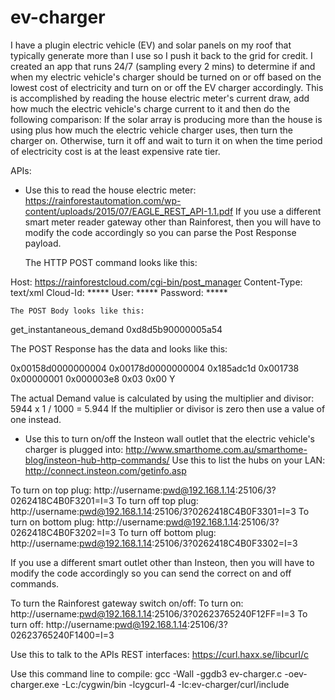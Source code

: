# ev-charger

I have a plugin electric vehicle (EV) and solar panels on my roof that typically generate more than I use so I push it back to the grid for credit. I created an app that runs 24/7 (sampling every 2 mins) to determine if and when my electric vehicle's charger should be turned on or off based on the lowest cost of electricity and turn on or off the EV charger accordingly. This is accomplished by reading the house electric meter's current draw, add how much the electric vehicle's charge current to it and then do the following comparison:
	If the solar array is producing more than the house is using plus how much the electric vehicle charger uses, then turn the 		charger on. Otherwise, turn it off and wait to turn it on when the time period of electricity cost is at the least expensive 		rate tier.

APIs:

* Use this to read the house electric meter:
https://rainforestautomation.com/wp-content/uploads/2015/07/EAGLE_REST_API-1.1.pdf
If you use a different smart meter reader gateway other than Rainforest, then you will have to modify the code accordingly so you can parse the Post Response payload.

	The HTTP POST command looks like this:

Host: https://rainforestcloud.com/cgi-bin/post_manager
Content-Type: text/xml
Cloud-Id: *****
User: *****
Password: *****

	The POST Body looks like this:

<Command>
<Name>get_instantaneous_demand</Name>
<MacId>0xd8d5b90000005a54</MacId>
</Command>

   The POST Response has the data and looks like this:

<InstantaneousDemand>
<DeviceMacId>0x00158d0000000004</DeviceMacId>
<MeterMacId>0x00178d0000000004</MeterMacId>
<TimeStamp>0x185adc1d</TimeStamp>
<Demand>0x001738</Demand>
<Multiplier>0x00000001</Multiplier>
<Divisor>0x000003e8</Divisor>
<DigitsRight>0x03</DigitsRight>
<DigitsLeft>0x00</DigitsLeft>
<SuppressLeadingZero>Y</SuppressLeadingZero>
</InstantaneousDemand>

   The actual Demand value is calculated by using the multiplier and divisor:
   5944 x 1 / 1000 = 5.944
   If the multiplier or divisor is zero then use a value of one instead.

* Use this to turn on/off the Insteon wall outlet that the electric vehicle's charger is plugged into:
http://www.smarthome.com.au/smarthome-blog/insteon-hub-http-commands/
Use this to list the hubs on your LAN: http://connect.insteon.com/getinfo.asp

To turn on top plug:     http://username:pwd@192.168.1.14:25106/3?0262418C4B0F3201=I=3
To turn off top plug:    http://username:pwd@192.168.1.14:25106/3?0262418C4B0F3301=I=3
To turn on bottom plug:  http://username:pwd@192.168.1.14:25106/3?0262418C4B0F3202=I=3
To turn off bottom plug: http://username:pwd@192.168.1.14:25106/3?0262418C4B0F3302=I=3

If you use a different smart outlet other than Insteon, then you will have to modify the code accordingly so you can send the correct on and off commands.

To turn the Rainforest gateway switch on/off:
To turn on:  http://username:pwd@192.168.1.14:25106/3?02623765240F12FF=I=3
To turn off: http://username:pwd@192.168.1.14:25106/3?02623765240F1400=I=3

Use this to talk to the APIs REST interfaces: https://curl.haxx.se/libcurl/c

Use this command line to compile:
gcc -Wall -ggdb3 ev-charger.c -oev-charger.exe -Lc:/cygwin/bin -lcygcurl-4 -Ic:ev-charger/curl/include
